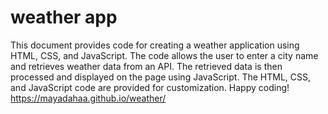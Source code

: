 # weather app
This document provides code for creating a weather application using HTML, CSS, and JavaScript. The code allows the user to enter a city name and retrieves weather data from an API. The retrieved data is then processed and displayed on the page using JavaScript. The HTML, CSS, and JavaScript code are provided for customization. Happy coding!
https://mayadahaa.github.io/weather/
